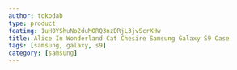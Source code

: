 ```yaml
---
author: tokodab
type: product
featimg: 1uH0YShuNo2duMORQ3nzDRjL3jvScrXHw
title: Alice In Wonderland Cat Chesire Samsung Galaxy S9 Case
tags: [samsung, galaxy, s9]
category: [samsung]
---
```

